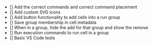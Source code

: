 - [] Add the correct commands and correct command placement
- [] Add custom SVG icons
- [] Add button functionality to add cells into a run group
- [] Save group membership in cell metadata
- [] When in a group, hide the add for that group and show the remove
- [] Run execution commands to run cell in a group
- [] Basic VS Code tests